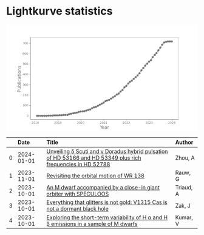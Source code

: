 
<h1>Lightkurve statistics</h1>

![publications](out/lightkurve-publications.png)  

|    | Date       | Title                                                                                                                                                                         | Author    |
|---:|:-----------|:------------------------------------------------------------------------------------------------------------------------------------------------------------------------------|:----------|
|  0 | 2024-01-01 | [Unveiling δ Scuti and γ Doradus hybrid pulsation of HD 53166 and HD 53349 plus rich frequencies in HD 52788](https://ui.adsabs.harvard.edu/abs/2024NewA..10502081Z/abstract) | Zhou, A   |
|  1 | 2023-11-01 | [Revisiting the orbital motion of WR 138](https://ui.adsabs.harvard.edu/abs/2023NewA..10402062R/abstract)                                                                     | Rauw, G   |
|  2 | 2023-10-01 | [An M dwarf accompanied by a close-in giant orbiter with SPECULOOS](https://ui.adsabs.harvard.edu/abs/2023MNRAS.525L..98T/abstract)                                           | Triaud, A |
|  3 | 2023-10-01 | [Everything that glitters is not gold: V1315 Cas is not a dormant black hole](https://ui.adsabs.harvard.edu/abs/2023MNRAS.524.5749Z/abstract)                                 | Zak, J    |
|  4 | 2023-10-01 | [Exploring the short-term variability of H α and H β emissions in a sample of M dwarfs](https://ui.adsabs.harvard.edu/abs/2023MNRAS.524.6085K/abstract)                       | Kumar, V  |
    